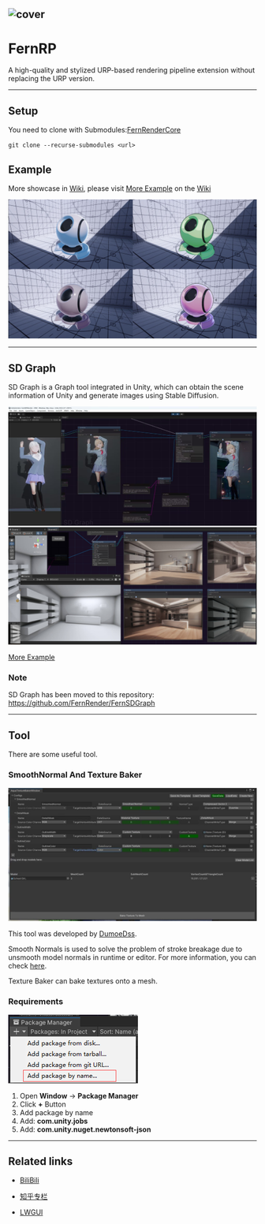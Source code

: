 ![cover](https://github.com/DeJhon-Huang/FernNPR/blob/master/DocAssets/cover.jpg)
------------------------------------

# FernRP

A high-quality and stylized URP-based rendering pipeline extension without replacing the URP version.
___

## Setup
You need to clone with Submodules:[FernRenderCore](https://github.com/FernRender/FernRenderCore)

```
git clone --recurse-submodules <url>
```

## Example
More showcase in [Wiki](https://github.com/DeJhon-Huang/FernNPR/wiki), please visit [More Example](https://github.com/DeJhon-Huang/FernNPR/wiki/More-Example) on the [Wiki](https://github.com/DeJhon-Huang/FernNPR/wiki)

![](DocAssets/MaterialBall.jpg)
___

## SD Graph

SD Graph is a Graph tool integrated in Unity, which can obtain the scene information of Unity and generate images using Stable Diffusion.

![](DocAssets/SDInpaint.jpg)
![](DocAssets/StableControlNet.jpg)

[More Example](https://github.com/DeJhon-Huang/FernNPR/wiki/Stable-Graph-Example)

### Note

SD Graph has been moved to this repository: https://github.com/FernRender/FernSDGraph

___

## Tool
There are some useful tool.

### SmoothNormal And Texture Baker

![](DocAssets/texturebaketool.jpg)

This tool was developed by [DumoeDss](https://github.com/DumoeDss).

Smooth Normals is used to solve the problem of stroke breakage due to unsmooth model normals in runtime or editor. For more information, you can check [here](https://github.com/DumoeDss/AquaSmoothNormals).

Texture Baker can bake textures onto a mesh.

### Requirements

![](DocAssets/PackageManager.png)

1. Open **Window** -> **Package Manager**
2. Click **+** Button
3. Add package by name
4. Add: **com.unity.jobs**
5. Add: **com.unity.nuget.newtonsoft-json**
___

## Related links

- [BiliBili](https://space.bilibili.com/477693184)

- [知乎专栏](https://www.zhihu.com/column/c_1587028302690304000)

- [LWGUI](https://github.com/JasonMa0012/LWGUI)
